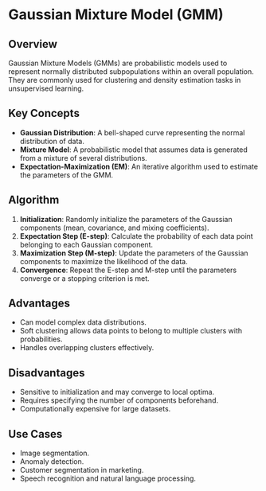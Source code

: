 # Gaussian Mixture Model (GMM)

## Overview
Gaussian Mixture Models (GMMs) are probabilistic models used to represent normally distributed subpopulations within an overall population. They are commonly used for clustering and density estimation tasks in unsupervised learning.

## Key Concepts
- **Gaussian Distribution**: A bell-shaped curve representing the normal distribution of data.
- **Mixture Model**: A probabilistic model that assumes data is generated from a mixture of several distributions.
- **Expectation-Maximization (EM)**: An iterative algorithm used to estimate the parameters of the GMM.

## Algorithm
1. **Initialization**: Randomly initialize the parameters of the Gaussian components (mean, covariance, and mixing coefficients).
2. **Expectation Step (E-step)**: Calculate the probability of each data point belonging to each Gaussian component.
3. **Maximization Step (M-step)**: Update the parameters of the Gaussian components to maximize the likelihood of the data.
4. **Convergence**: Repeat the E-step and M-step until the parameters converge or a stopping criterion is met.

## Advantages
- Can model complex data distributions.
- Soft clustering allows data points to belong to multiple clusters with probabilities.
- Handles overlapping clusters effectively.

## Disadvantages
- Sensitive to initialization and may converge to local optima.
- Requires specifying the number of components beforehand.
- Computationally expensive for large datasets.

## Use Cases
- Image segmentation.
- Anomaly detection.
- Customer segmentation in marketing.
- Speech recognition and natural language processing.
